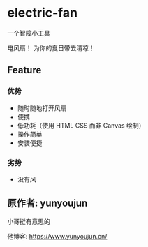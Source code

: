 # electric-fan

一个智障小工具

电风扇！ 为你的夏日带去清凉！

## Feature

### 优势

- 随时随地打开风扇
- 便携
- 低功耗（使用 HTML CSS 而非 Canvas 绘制）
- 操作简单
- 安装便捷

### 劣势

- 没有风

## 原作者: yunyoujun

小哥挺有意思的

他博客: https://www.yunyoujun.cn/
